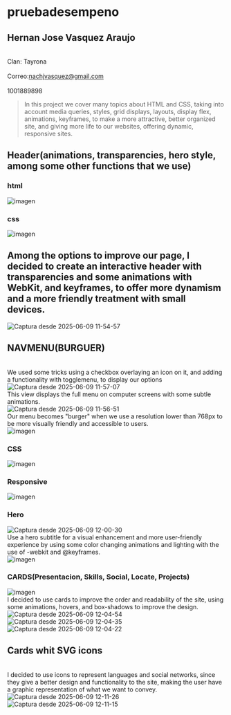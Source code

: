 # pruebadesempeno
## Hernan Jose Vasquez Araujo
<br>Clan: Tayrona</br> 
<br>Correo:nachjvasquez@gmail.com</br>
<br>1001889898</br>

>In this project we cover many topics about HTML and CSS, taking into account media queries, styles, grid displays, layouts, display flex, animations, keyframes, to make a more attractive, better organized site, and giving more life to our websites, offering dynamic, responsive sites.
## Header(animations, transparencies, hero style, among some other functions that we use)
### html
![imagen](https://github.com/user-attachments/assets/7e968a24-dd0b-408c-ae15-0d6622122f86)
### css
![imagen](https://github.com/user-attachments/assets/7bbafd68-5e6a-4831-b473-f2e8fb09a715)



## Among the options to improve our page, I decided to create an interactive header with transparencies and some animations with WebKit, and keyframes, to offer more dynamism and a more friendly treatment with small devices.

![Captura desde 2025-06-09 11-54-57](https://github.com/user-attachments/assets/3cbfb951-039c-4cad-a12c-05c7dcad6a93)
## NAVMENU(BURGUER)
<br>We used some tricks using a checkbox overlaying an icon on it, and adding a functionality with togglemenu, to display our options</br>
![Captura desde 2025-06-09 11-57-07](https://github.com/user-attachments/assets/7e2c3571-9440-4761-808d-c54042e1ff08)
<br>This view displays the full menu on computer screens with some subtle animations.</br>
![Captura desde 2025-06-09 11-56-51](https://github.com/user-attachments/assets/d84fc4cb-eaf6-49c7-891e-5826c2b1ee55)
<br>Our menu becomes "burger" when we use a resolution lower than 768px to be more visually friendly and accessible to users.</br>
![imagen](https://github.com/user-attachments/assets/da62dcb6-aa69-42c1-8137-2e8383c26989)
### CSS
![imagen](https://github.com/user-attachments/assets/69e1c446-ec4e-4f06-93ba-fb4551bddc59)
### Responsive
![imagen](https://github.com/user-attachments/assets/9ed11228-27b9-4680-a0d4-a8a70c683e4b)


### Hero
![Captura desde 2025-06-09 12-00-30](https://github.com/user-attachments/assets/9310eb1a-35d2-4204-8e5c-6562fa358078)
<br>Use a hero subtitle for a visual enhancement and more user-friendly experience by using some color changing animations and lighting with the use of -webkit and @keyframes.</br>
![imagen](https://github.com/user-attachments/assets/3d1a7058-bb83-4f11-8792-a8a5343653e5)

### CARDS(Presentacion, Skills, Social, Locate, Projects)
![imagen](https://github.com/user-attachments/assets/9f091e94-f8b2-420c-a986-83f69cbe06cf)
<br>I decided to use cards to improve the order and readability of the site, using some animations, hovers, and box-shadows to improve the design.</br>
![Captura desde 2025-06-09 12-04-54](https://github.com/user-attachments/assets/2edbeacc-6ae5-45ff-b86c-f22d284490c7)
![Captura desde 2025-06-09 12-04-35](https://github.com/user-attachments/assets/8827ee4c-58b6-43e4-95b0-5504f73bf49e)
![Captura desde 2025-06-09 12-04-22](https://github.com/user-attachments/assets/2ec11170-18e4-4160-94f5-63b752d074c8)
## Cards whit SVG icons
<br>I decided to use icons to represent languages ​​and social networks, since they give a better design and functionality to the site, making the user have a graphic representation of what we want to convey.</br>
![Captura desde 2025-06-09 12-11-26](https://github.com/user-attachments/assets/1745a0e7-838b-4448-97b3-03821dc27c82)
![Captura desde 2025-06-09 12-11-15](https://github.com/user-attachments/assets/ba900bd3-a3c4-4f6c-bfd6-bdddd12055f1)

